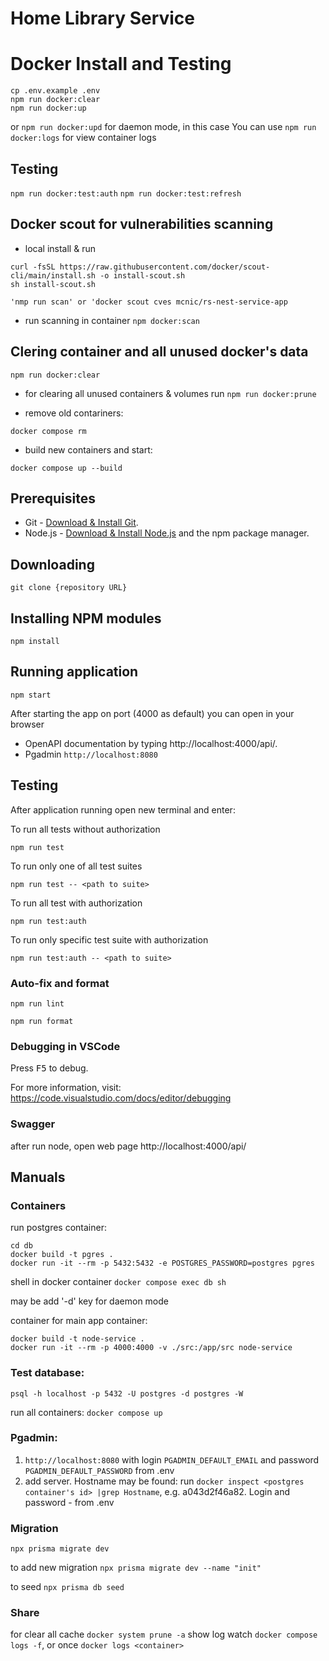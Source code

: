 # Home Library Service

# Docker Install and Testing

```
cp .env.example .env
npm run docker:clear
npm run docker:up
```

or `npm run docker:upd` for daemon mode, in this case You can use `npm run docker:logs` for view container logs

## Testing

`npm run docker:test:auth`
`npm run docker:test:refresh`

## Docker scout for vulnerabilities scanning

- local install & run

```
curl -fsSL https://raw.githubusercontent.com/docker/scout-cli/main/install.sh -o install-scout.sh
sh install-scout.sh

'nmp run scan' or 'docker scout cves mcnic/rs-nest-service-app
```

- run scanning in container `npm docker:scan`

## Clering container and all unused docker's data

`npm run docker:clear`

- for clearing all unused containers & volumes run `npm run docker:prune`

- remove old contariners:
```
docker compose rm
```

- build new containers and start:
```
docker compose up --build
```


## Prerequisites

- Git - [Download & Install Git](https://git-scm.com/downloads).
- Node.js - [Download & Install Node.js](https://nodejs.org/en/download/) and the npm package manager.

## Downloading

```
git clone {repository URL}
```

## Installing NPM modules

```
npm install
```

## Running application

```
npm start
```

After starting the app on port (4000 as default) you can open
in your browser

- OpenAPI documentation by typing http://localhost:4000/api/.
- Pgadmin `http://localhost:8080`

## Testing

After application running open new terminal and enter:

To run all tests without authorization

```
npm run test
```

To run only one of all test suites

```
npm run test -- <path to suite>
```

To run all test with authorization

```
npm run test:auth
```

To run only specific test suite with authorization

```
npm run test:auth -- <path to suite>
```

### Auto-fix and format

```
npm run lint
```

```
npm run format
```

### Debugging in VSCode

Press <kbd>F5</kbd> to debug.

For more information, visit: https://code.visualstudio.com/docs/editor/debugging

### Swagger

after run node, open web page http://localhost:4000/api/

## Manuals

### Containers

run postgres container:

```
cd db
docker build -t pgres .
docker run -it --rm -p 5432:5432 -e POSTGRES_PASSWORD=postgres pgres
```

shell in docker container `docker compose exec db sh`

may be add '-d' key for daemon mode

container for main app container:

```
docker build -t node-service .
docker run -it --rm -p 4000:4000 -v ./src:/app/src node-service
```

### Test database:

`psql -h localhost -p 5432 -U postgres -d postgres -W`

run all containers: `docker compose up`

### Pgadmin:

1. `http://localhost:8080` with login `PGADMIN_DEFAULT_EMAIL` and password `PGADMIN_DEFAULT_PASSWORD` from .env
1. add server. Hostname may be found: run `docker inspect <postgres container's id> |grep Hostname`, e.g. a043d2f46a82.
   Login and password - from .env

### Migration

`npx prisma migrate dev`

to add new migration `npx prisma migrate dev --name "init"`

to seed `npx prisma db seed`

### Share

for clear all cache `docker system prune -a`
show log watch `docker compose logs -f`, or once `docker logs <container>`
